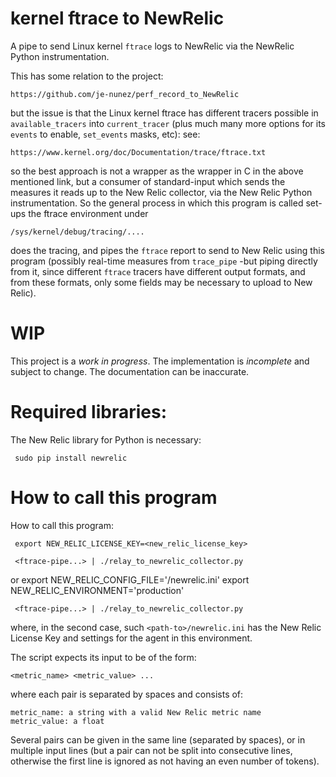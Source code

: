 # kernel ftrace to NewRelic

A pipe to send Linux kernel `ftrace` logs to NewRelic via the
NewRelic Python instrumentation.

This has some relation to the project:

    https://github.com/je-nunez/perf_record_to_NewRelic

but the issue is that the Linux kernel ftrace has different tracers possible
in `available_tracers` into `current_tracer`  (plus much many more options
for its `events` to enable, `set_events` masks, etc): see:

    https://www.kernel.org/doc/Documentation/trace/ftrace.txt

so the best approach is not a wrapper as the wrapper in C in the above
mentioned link, but a consumer of standard-input which sends the measures
it reads up to the New Relic collector, via the New Relic Python
instrumentation. So the general process in which this program is called
set-ups the ftrace environment under

    /sys/kernel/debug/tracing/....

does the tracing, and pipes the `ftrace` report to send to New Relic using
this program (possibly real-time measures from `trace_pipe` -but piping
directly from it, since different `ftrace` tracers have different output
formats, and from these formats, only some fields may be necessary to upload
to New Relic).

# WIP

This project is a *work in progress*. The implementation is *incomplete* and subject to change. The documentation can be inaccurate.

# Required libraries:

The New Relic library for Python is necessary:

     sudo pip install newrelic

# How to call this program

How to call this program:

     export NEW_RELIC_LICENSE_KEY=<new_relic_license_key>
 
     <ftrace-pipe...> | ./relay_to_newrelic_collector.py

or
     export NEW_RELIC_CONFIG_FILE='<path-to>/newrelic.ini'
     export NEW_RELIC_ENVIRONMENT='production'
 
     <ftrace-pipe...> | ./relay_to_newrelic_collector.py

where, in the second case, such `<path-to>/newrelic.ini` has the New Relic
License Key and settings for the agent in this environment.

The script expects its input to be of the form:

    <metric_name> <metric_value> ...

where each pair is separated by spaces and consists of:

    metric_name: a string with a valid New Relic metric name
    metric_value: a float

Several pairs can be given in the same line (separated by spaces), or in
multiple input lines (but a pair can not be split into consecutive lines,
otherwise the first line is ignored as not having an even number of tokens).

